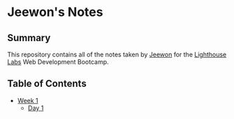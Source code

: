# Jeewon's Notes

## Summary 

This repository contains all of the notes taken by [Jeewon](https://github.com/jjwlee94) for the [Lighthouse Labs](https://www.lighthouselabs.ca/) Web Development Bootcamp.

## Table of Contents

* [Week 1](/Week_1)
  * [Day 1](/Week_1/Day_1)